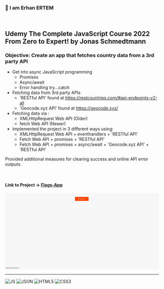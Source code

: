 ### 👋 **I am Erhan ERTEM**

&emsp;

## Udemy The Complete JavaScript Course 2022 From Zero to Expert! by Jonas Schmedtmann

### **Objective:** Create an app that fetches country data from a 3rd party API

- Get into async JavaScript programming
  - Promises
  - Async/await
  - Error handling try...catch
- Fetching data from 3rd party APIs
  - 'RESTful API' found at https://restcountries.com/#api-endpoints-v2-all
  - 'Geocode.xyz API' found at https://geocode.xyz/
- Fetching data via :
  - XMLHttpRequest Web API (Older)
  - fetch Web API (Newer)
- Implemented the project in 3 different ways using:
  - XMLHttpRequest Web API + eventhandlers + 'RESTful API'
  - Fetch Web API + promises + 'RESTful API'
  - Fetch Web API + promises + async/await + 'Geocode.xyz API' + 'RESTful API'

Provided additional measures for clearing success and online API error outputs.

&emsp;

#### Link to Project &rarr; [Flags-App](https://flags-app-erhan-ertem.netlify.app)

![Screenshot](screenshot.gif)

---

![JS](https://img.shields.io/badge/JavaScript-323330?style=for-the-badge&logo=javascript&logoColor=F7DF1E) ![JSON](https://img.shields.io/badge/json-5E5C5C?style=for-the-badge&logo=json&logoColor=white) ![HTML5](https://img.shields.io/badge/HTML5-E34F26?style=for-the-badge&logo=html5&logoColor=white) ![CSS3](https://img.shields.io/badge/CSS3-1572B6?style=for-the-badge&logo=css3&logoColor=white)

&emsp;
